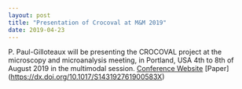 ```yaml
---
layout: post
title: "Presentation of Crocoval at M&M 2019"
date: 2019-04-23
---
```


P. Paul-Gilloteaux will be presenting the CROCOVAL project at the microscopy and microanalysis meeting, in Portland, USA 4th to 8th of August 2019 in the multimodal session. 
[Conference Website](https://www.microscopy.org/MandM/2019/)
[Paper] (https://dx.doi.org/10.1017/S143192761900583X)
